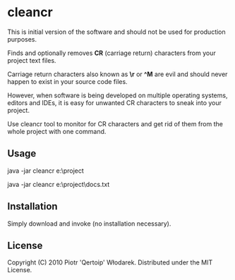 # cleancr

This is initial version of the software and should not be used for production purposes.

Finds and optionally removes __CR__ (carriage return) characters from your project text files.

Carriage return characters also known as __\r__ or **^M** are evil and should never happen to exist in your source code files.

However, when software is being developed on multiple operating systems, editors and IDEs, it is easy for unwanted CR characters to sneak into your project.

Use cleancr tool to monitor for CR characters and get rid of them from the whole project with one command.

## Usage

java -jar cleancr e:\project

java -jar cleancr e:\project\docs.txt

## Installation

Simply download and invoke (no installation necessary).

## License

Copyright (C) 2010 Piotr 'Qertoip' Włodarek. Distributed under the MIT License.